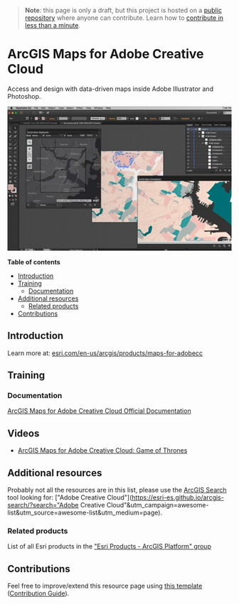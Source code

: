 > **Note**: this page is only a draft, but this project is hosted on a [public repository](https://github.com/hhkaos/awesome-arcgis) where anyone can contribute. Learn how to [contribute in less than a minute](https://github.com/hhkaos/awesome-arcgis/blob/master/CONTRIBUTING.md#contributions).

# ArcGIS Maps for Adobe Creative Cloud

Access and design with data-driven maps inside Adobe Illustrator and Photoshop.

![ArcGIS Maps for Adobe Creative Cloud Screenshot](../product-thumbnails/arcgis-maps-for-adobe-creative-cloud.png)  

<!-- START doctoc generated TOC please keep comment here to allow auto update -->
<!-- DON'T EDIT THIS SECTION, INSTEAD RE-RUN doctoc TO UPDATE -->
**Table of contents**

- [Introduction](#introduction)
- [Training](#training)
  - [Documentation](#documentation)
- [Additional resources](#additional-resources)
  - [Related products](#related-products)
- [Contributions](#contributions)

<!-- END doctoc generated TOC please keep comment here to allow auto update -->

## Introduction

Learn more at: [esri.com/en-us/arcgis/products/maps-for-adobecc](https://www.esri.com/en-us/arcgis/products/maps-for-adobecc)

## Training

### Documentation

[ArcGIS Maps for Adobe Creative Cloud Official Documentation](http://doc.arcgis.com/en/maps-for-adobecc/)

## Videos

* [ArcGIS Maps for Adobe Creative Cloud: Game of Thrones](https://www.youtube.com/watch?v=N_dkcXHf9TI)

## Additional resources

Probably not all the resources are in this list, please use the [ArcGIS Search](https://esri-es.github.io/arcgis-search/) tool looking for: ["Adobe Creative Cloud"](https://esri-es.github.io/arcgis-search/?search="Adobe Creative Cloud"&utm_campaign=awesome-list&utm_source=awesome-list&utm_medium=page).

### Related products

List of all Esri products in the ["Esri Products - ArcGIS Platform" group](https://awesome-arcgis.maps.arcgis.com/home/group.html?id=663480a878724c42aef09a523a8d5139&view=list&start=1&num=20#content)

## Contributions

Feel free to improve/extend this resource page using [this template](https://github.com/hhkaos/awesome-arcgis/blob/master/templates/PRODUCT_PAGE_TEMPLATE.md) ([Contribution Guide](https://github.com/hhkaos/awesome-arcgis/blob/master/CONTRIBUTING.md)).
